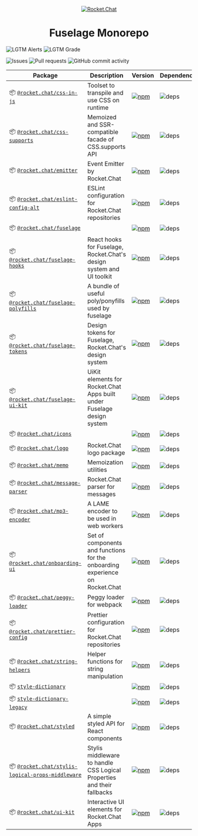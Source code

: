 <p align="center">
  <a href="https://rocket.chat" title="Rocket.Chat">
    <img src="https://github.com/RocketChat/Rocket.Chat.Artwork/raw/master/Logos/2020/png/logo-horizontal-red.png" alt="Rocket.Chat" />
  </a>
</p>

<h1 align="center">Fuselage Monorepo</h1>

![LGTM Alerts](https://img.shields.io/lgtm/alerts/github/RocketChat/Rocket.Chat.Fuselage?style=flat-square)
![LGTM Grade](https://img.shields.io/lgtm/grade/javascript/github/RocketChat/Rocket.Chat.Fuselage?style=flat-square)

![Issues](https://img.shields.io/github/issues/RocketChat/Rocket.Chat.Fuselage?style=flat-square)
![Pull requests](https://img.shields.io/github/issues-pr/RocketChat/Rocket.Chat.Fuselage?style=flat-square)
![GitHub commit activity](https://img.shields.io/github/commit-activity/m/RocketChat/Rocket.Chat.Fuselage?style=flat-square)

| Package | Description | Version | Dependencies |
|---------|-------------|---------|--------------|
| 📦 [`@rocket.chat/css-in-js`](/packages/css-in-js) | Toolset to transpile and use CSS on runtime | [![npm](https://img.shields.io/npm/v/@rocket.chat/css-in-js?style=flat-square)](https://www.npmjs.com/package/@rocket.chat/icons) | ![deps](https://img.shields.io/david/RocketChat/Rocket.Chat.Fuselage?path=packages%2Fcss-in-js&style=flat-square) |
| 📦 [`@rocket.chat/css-supports`](/packages/css-supports) | Memoized and SSR-compatible facade of CSS.supports API | [![npm](https://img.shields.io/npm/v/@rocket.chat/css-supports?style=flat-square)](https://www.npmjs.com/package/@rocket.chat/icons) | ![deps](https://img.shields.io/david/RocketChat/Rocket.Chat.Fuselage?path=packages%2Fcss-supports&style=flat-square) |
| 📦 [`@rocket.chat/emitter`](/packages/emitter) | Event Emitter by Rocket.Chat | [![npm](https://img.shields.io/npm/v/@rocket.chat/emitter?style=flat-square)](https://www.npmjs.com/package/@rocket.chat/icons) | ![deps](https://img.shields.io/david/RocketChat/Rocket.Chat.Fuselage?path=packages%2Femitter&style=flat-square) |
| 📦 [`@rocket.chat/eslint-config-alt`](/packages/eslint-config-alt) | ESLint configuration for Rocket.Chat repositories | [![npm](https://img.shields.io/npm/v/@rocket.chat/eslint-config-alt?style=flat-square)](https://www.npmjs.com/package/@rocket.chat/icons) | ![deps](https://img.shields.io/david/RocketChat/Rocket.Chat.Fuselage?path=packages%2Feslint-config-alt&style=flat-square) |
| 📦 [`@rocket.chat/fuselage`](/packages/fuselage) |  | [![npm](https://img.shields.io/npm/v/@rocket.chat/fuselage?style=flat-square)](https://www.npmjs.com/package/@rocket.chat/icons) | ![deps](https://img.shields.io/david/RocketChat/Rocket.Chat.Fuselage?path=packages%2Ffuselage&style=flat-square) |
| 📦 [`@rocket.chat/fuselage-hooks`](/packages/fuselage-hooks) | React hooks for Fuselage, Rocket.Chat's design system and UI toolkit | [![npm](https://img.shields.io/npm/v/@rocket.chat/fuselage-hooks?style=flat-square)](https://www.npmjs.com/package/@rocket.chat/icons) | ![deps](https://img.shields.io/david/RocketChat/Rocket.Chat.Fuselage?path=packages%2Ffuselage-hooks&style=flat-square) |
| 📦 [`@rocket.chat/fuselage-polyfills`](/packages/fuselage-polyfills) | A bundle of useful poly/ponyfills used by fuselage | [![npm](https://img.shields.io/npm/v/@rocket.chat/fuselage-polyfills?style=flat-square)](https://www.npmjs.com/package/@rocket.chat/icons) | ![deps](https://img.shields.io/david/RocketChat/Rocket.Chat.Fuselage?path=packages%2Ffuselage-polyfills&style=flat-square) |
| 📦 [`@rocket.chat/fuselage-tokens`](/packages/fuselage-tokens) | Design tokens for Fuselage, Rocket.Chat's design system | [![npm](https://img.shields.io/npm/v/@rocket.chat/fuselage-tokens?style=flat-square)](https://www.npmjs.com/package/@rocket.chat/icons) | ![deps](https://img.shields.io/david/RocketChat/Rocket.Chat.Fuselage?path=packages%2Ffuselage-tokens&style=flat-square) |
| 📦 [`@rocket.chat/fuselage-ui-kit`](/packages/fuselage-ui-kit) | UiKit elements for Rocket.Chat Apps built under Fuselage design system | [![npm](https://img.shields.io/npm/v/@rocket.chat/fuselage-ui-kit?style=flat-square)](https://www.npmjs.com/package/@rocket.chat/icons) | ![deps](https://img.shields.io/david/RocketChat/Rocket.Chat.Fuselage?path=packages%2Ffuselage-ui-kit&style=flat-square) |
| 📦 [`@rocket.chat/icons`](/packages/icons) |  | [![npm](https://img.shields.io/npm/v/@rocket.chat/icons?style=flat-square)](https://www.npmjs.com/package/@rocket.chat/icons) | ![deps](https://img.shields.io/david/RocketChat/Rocket.Chat.Fuselage?path=packages%2Ficons&style=flat-square) |
| 📦 [`@rocket.chat/logo`](/packages/logo) | Rocket.Chat logo package | [![npm](https://img.shields.io/npm/v/@rocket.chat/logo?style=flat-square)](https://www.npmjs.com/package/@rocket.chat/icons) | ![deps](https://img.shields.io/david/RocketChat/Rocket.Chat.Fuselage?path=packages%2Flogo&style=flat-square) |
| 📦 [`@rocket.chat/memo`](/packages/memo) | Memoization utilities | [![npm](https://img.shields.io/npm/v/@rocket.chat/memo?style=flat-square)](https://www.npmjs.com/package/@rocket.chat/icons) | ![deps](https://img.shields.io/david/RocketChat/Rocket.Chat.Fuselage?path=packages%2Fmemo&style=flat-square) |
| 📦 [`@rocket.chat/message-parser`](/packages/message-parser) | Rocket.Chat parser for messages | [![npm](https://img.shields.io/npm/v/@rocket.chat/message-parser?style=flat-square)](https://www.npmjs.com/package/@rocket.chat/icons) | ![deps](https://img.shields.io/david/RocketChat/Rocket.Chat.Fuselage?path=packages%2Fmessage-parser&style=flat-square) |
| 📦 [`@rocket.chat/mp3-encoder`](/packages/mp3-encoder) | A LAME encoder to be used in web workers | [![npm](https://img.shields.io/npm/v/@rocket.chat/mp3-encoder?style=flat-square)](https://www.npmjs.com/package/@rocket.chat/icons) | ![deps](https://img.shields.io/david/RocketChat/Rocket.Chat.Fuselage?path=packages%2Fmp3-encoder&style=flat-square) |
| 📦 [`@rocket.chat/onboarding-ui`](/packages/onboarding-ui) | Set of components and functions for the onboarding experience on Rocket.Chat | [![npm](https://img.shields.io/npm/v/@rocket.chat/onboarding-ui?style=flat-square)](https://www.npmjs.com/package/@rocket.chat/icons) | ![deps](https://img.shields.io/david/RocketChat/Rocket.Chat.Fuselage?path=packages%2Fonboarding-ui&style=flat-square) |
| 📦 [`@rocket.chat/peggy-loader`](/packages/peggy-loader) | Peggy loader for webpack | [![npm](https://img.shields.io/npm/v/@rocket.chat/peggy-loader?style=flat-square)](https://www.npmjs.com/package/@rocket.chat/icons) | ![deps](https://img.shields.io/david/RocketChat/Rocket.Chat.Fuselage?path=packages%2Fpeggy-loader&style=flat-square) |
| 📦 [`@rocket.chat/prettier-config`](/packages/prettier-config) | Prettier configuration for Rocket.Chat repositories | [![npm](https://img.shields.io/npm/v/@rocket.chat/prettier-config?style=flat-square)](https://www.npmjs.com/package/@rocket.chat/icons) | ![deps](https://img.shields.io/david/RocketChat/Rocket.Chat.Fuselage?path=packages%2Fprettier-config&style=flat-square) |
| 📦 [`@rocket.chat/string-helpers`](/packages/string-helpers) | Helper functions for string manipulation | [![npm](https://img.shields.io/npm/v/@rocket.chat/string-helpers?style=flat-square)](https://www.npmjs.com/package/@rocket.chat/icons) | ![deps](https://img.shields.io/david/RocketChat/Rocket.Chat.Fuselage?path=packages%2Fstring-helpers&style=flat-square) |
| 📦 [`style-dictionary`](/packages/style-dictionary) |  | [![npm](https://img.shields.io/npm/v/style-dictionary?style=flat-square)](https://www.npmjs.com/package/@rocket.chat/icons) | ![deps](https://img.shields.io/david/RocketChat/Rocket.Chat.Fuselage?path=packages%2Fstyle-dictionary&style=flat-square) |
| 📦 [`style-dictionary-legacy`](/packages/style-dictionary-legacy) |  | [![npm](https://img.shields.io/npm/v/style-dictionary-legacy?style=flat-square)](https://www.npmjs.com/package/@rocket.chat/icons) | ![deps](https://img.shields.io/david/RocketChat/Rocket.Chat.Fuselage?path=packages%2Fstyle-dictionary-legacy&style=flat-square) |
| 📦 [`@rocket.chat/styled`](/packages/styled) | A simple styled API for React components | [![npm](https://img.shields.io/npm/v/@rocket.chat/styled?style=flat-square)](https://www.npmjs.com/package/@rocket.chat/icons) | ![deps](https://img.shields.io/david/RocketChat/Rocket.Chat.Fuselage?path=packages%2Fstyled&style=flat-square) |
| 📦 [`@rocket.chat/stylis-logical-props-middleware`](/packages/stylis-logical-props-middleware) | Stylis middleware to handle CSS Logical Properties and their fallbacks | [![npm](https://img.shields.io/npm/v/@rocket.chat/stylis-logical-props-middleware?style=flat-square)](https://www.npmjs.com/package/@rocket.chat/icons) | ![deps](https://img.shields.io/david/RocketChat/Rocket.Chat.Fuselage?path=packages%2Fstylis-logical-props-middleware&style=flat-square) |
| 📦 [`@rocket.chat/ui-kit`](/packages/ui-kit) | Interactive UI elements for Rocket.Chat Apps | [![npm](https://img.shields.io/npm/v/@rocket.chat/ui-kit?style=flat-square)](https://www.npmjs.com/package/@rocket.chat/icons) | ![deps](https://img.shields.io/david/RocketChat/Rocket.Chat.Fuselage?path=packages%2Fui-kit&style=flat-square) |
